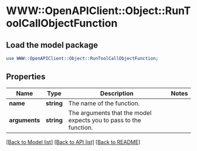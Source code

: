 # WWW::OpenAPIClient::Object::RunToolCallObjectFunction

## Load the model package
```perl
use WWW::OpenAPIClient::Object::RunToolCallObjectFunction;
```

## Properties
Name | Type | Description | Notes
------------ | ------------- | ------------- | -------------
**name** | **string** | The name of the function. | 
**arguments** | **string** | The arguments that the model expects you to pass to the function. | 

[[Back to Model list]](../README.md#documentation-for-models) [[Back to API list]](../README.md#documentation-for-api-endpoints) [[Back to README]](../README.md)


